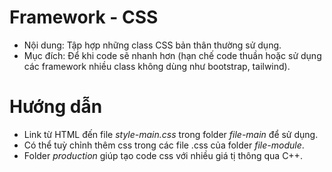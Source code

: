 # Framework - CSS
* Nội dung: Tập hợp những class CSS bản thân thường sử dụng.
* Mục đích: Để khi code sẽ nhanh hơn (hạn chế code thuần hoặc sử dụng các framework nhiều class không dùng như bootstrap, tailwind).

# Hướng dẫn

* Link từ HTML đến file *style-main.css* trong folder *file-main* để sử dụng.
* Có thể tuỳ chỉnh thêm css trong các file .css của folder *file-module*.
* Folder *production* giúp tạo code css với nhiều giá tị thông qua C++.